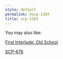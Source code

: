 ```yaml
---
style: default
permalink: Xscp-1383
title: scp-1383
---
```

You may also like:

[First Interlude: Old School](http://scp-wiki.net/lonwood)

[SCP-676](http://scp-wiki.net/scp-676)
